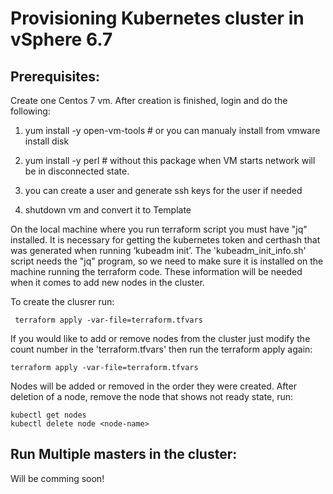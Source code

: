 # Provisioning Kubernetes cluster in vSphere 6.7

## Prerequisites:

Create one Centos 7 vm. After creation is finished, login and do the following:

 1. yum install -y open-vm-tools # or you can manualy install from vmware install disk

 2. yum install -y perl # without this package when VM starts network will be in disconnected state.

 3. you can create a user and generate ssh keys for the user if needed

 4. shutdown vm and convert it to Template

On the local machine where you run terraform script you must have "jq" installed. It is necessary for getting the kubernetes token and certhash that was generated when running ‘kubeadm init’. The 'kubeadm_init_info.sh' script needs the "jq" program, so we need to make sure it is installed on the machine running the terraform code. These information will be needed when it comes to add new nodes in the cluster.

To create the clusrer run:
```
 terraform apply -var-file=terraform.tfvars
 ```
 If you would like to add or remove nodes from the cluster just modify the count number in the 'terraform.tfvars' then run the terraform apply again:
 ```
 terraform apply -var-file=terraform.tfvars
```
Nodes will be added or removed in the order they were created.
After deletion of a node, remove the node that shows not ready state, run:
```
kubectl get nodes
kubectl delete node <node-name>
```

## Run Multiple masters in the cluster:
Will be comming soon! 
